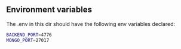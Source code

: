## Environment variables

The .env in this dir should have the following env variables declared:
```bash
BACKEND_PORT=4776
MONGO_PORT=27017
```